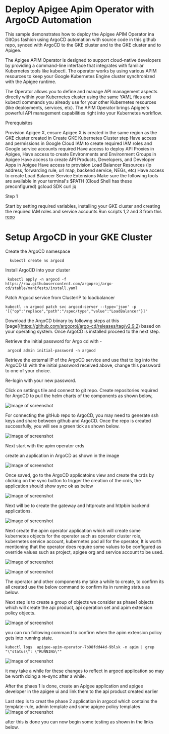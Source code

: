 

# Deploy Apigee Apim Operator with ArgoCD Automation

This sample demonstrates how to deploy the Apigee APIM Operator ina GitOps fashion using ArgoCD automation with source code in this github repo, synced with ArgoCD to the GKE cluster and to the GKE cluster and to Apigee.

The Apigee APIM Operator is designed to support cloud-native developers by providing a command-line interface that integrates with familiar Kubernetes tools like kubectl. The operator works by using various APIM resources to keep your Google Kubernetes Engine cluster synchronized with the Apigee runtime.

The Operator allows you to define and manage API management aspects directly within your Kubernetes cluster using the same YAML files and kubectl commands you already use for your other Kubernetes resources (like deployments, services, etc). The APIM Operator brings Apigee's powerful API management capabilities right into your Kubernetes workflow.



Prerequisites

Provision Apigee X, ensure Apigee X is created in the same region as the GKE cluster created in Create GKE Kubernetes Cluster step
Have access and permissions in Google Cloud IAM to create required IAM roles and Google service accounts required
Have access to deploy API Proxies in Apigee,
Have access to create Environments and Environment Groups in Apigee
Have access to create API Products, Developers, and Developer Apps in Apigee
Have access to provision Load Balancer Resources (ip address, forwarding rule, url map, backend service, NEGs, etc)
Have access to create Load Balancer Service Extensions
Make sure the following tools are available in your terminal's $PATH (Cloud Shell has these preconfigured)
gcloud SDK
curl
jq


Step 1

Start by setting required variables,  installing your GKE cluster and creating the required IAM roles and service accounts
Run scripts 1,2 and 3 from this [repo](https://github.com/AyoSal/apim-operator)



# Setup ArgoCD in your GKE Cluster

Create the ArgoCD namespace 
```
  kubectl create ns argocd
```

Install ArgoCD into your cluster
```
 kubectl apply -n argocd -f https://raw.githubusercontent.com/argoproj/argo-cd/stable/manifests/install.yaml
```


Patch Argocd service from ClusterIP to loadbalancer 
```
kubectl -n argocd patch svc argocd-server --type='json' -p '[{"op":"replace","path":"/spec/type","value":"LoadBalancer"}]'
```

Download the ArgoCD biinary by followng steps at this [page[(https://github.com/argoproj/argo-cd/releases/tag/v2.9.2) based on your operating system. 
Once ArgoCD is installed proceed to the next step.

Retrieve the initial password for Argo cd with -

```
 argocd admin initial-password -n argocd
```

Retrieve the external IP of the ArgoCD service and use that to log into the ArgoCD UI with the initial password received above, change this password to one of your choice. 

Re-login with your new password.

Click on settings tile and connect to git repo. Create repositories required for ArgoCD to pull the helm charts of the components as shown below, 


![Image of screenshot](/media/repo-setup.png)


For connecting the gitHub repo to ArgoCD, you may need to generate ssh keys and share between github and ArgoCD.
Once the repo is created successfully, you will see a green tick as shown below.

![Image of screenshot](/media/argocd-repos.png)


Next start with the apim operator crds

create an application in ArgoCD as shown in the image

![Image of screenshot](/media/argocd-application-crds-yaml.png)

Once saved, go to the ArgoCD applicatoins view and create the crds by clicking on the sync button to trigger the creation of the crds, the application should show sync ok as below

![Image of screenshot](/media/argocd-crd-app-sync.png)

Next will be to create the gateway and httproute and httpbin backend applications.
 
![Image of screenshot](/media/argocd-gw-httproute-app.png)


 Next create the apim operator application which will create some  kubernetes objects for the operator such as operator cluster role, kubernetes service account, kubernetes pod all for the operator, 
It is worth mentioning that the operator does require some values to be configured as override values such as project, apigee org and service account to be used.

![Image of screenshot](/media/operatorwithoverrides.png)

![Image of screenshot](/media/argocd-operator-app-structure-complete.png)

The operator and other components my take a while to create, to confirm its all created use the below command to confirm its in running status as below.

Next step is to create a group of objects we consider as phase1 objects which will create the api product, api operation set and apim extension policy objects.

![Image of screenshot](/media/phase1-app.png)

you can run following command to confirm when the apim extension policy gets into running state.

```
kubectl logs  apigee-apim-operator-7b98fdd44d-9blsk -n apim | grep "\"status\": \"RUNNING\""
```

![Image of screenshot](/media/operatorwithoverrides.png)


it may take a while for these changes to reflect in argocd application so may be worth doing a re-sync after a while.


After the phaes 1 is done, create an Apigee application and apigee developer in the apigee ui and link them to the api product created earlier


Last step is to creat the phase 2 application in argocd which contains the template-rule, admin template and some apigee policy templates
![Image of screenshot](/media/all-apps-phase1-2.png)



after this is done you can now begin some testing as shown in the links below.

 

